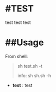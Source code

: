 #TEST
======
test test test

##Usage
======

From shell:

> sh test.sh <test> -t <test2>
>
> info: sh sh.sh -h

* **test** : test
